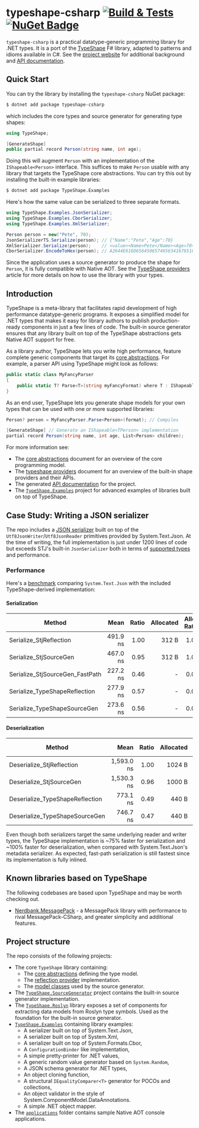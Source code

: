 # typeshape-csharp [![Build & Tests](https://github.com/eiriktsarpalis/typeshape-csharp/actions/workflows/build.yml/badge.svg)](https://github.com/eiriktsarpalis/typeshape-csharp/actions/workflows/build.yml) [![NuGet Badge](https://img.shields.io/nuget/dt/typeshape-csharp)](https://www.nuget.org/packages/typeshape-csharp/)

`typeshape-csharp` is a practical datatype-generic programming library for .NET types. It is a port of the [TypeShape](https://github.com/eiriktsarpalis/TypeShape) F# library, adapted to patterns and idioms available in C#. See the [project website](https://eiriktsarpalis.github.io/typeshape-csharp) for additional background and [API documentation](https://eiriktsarpalis.github.io/typeshape-csharp/api/TypeShape.html).

## Quick Start

You can try the library by installing the `typeshape-csharp` NuGet package:

```bash
$ dotnet add package typeshape-csharp
```

which includes the core types and source generator for generating type shapes:

```C#
using TypeShape;

[GenerateShape]
public partial record Person(string name, int age);
```

Doing this will augment `Person` with an implementation of the `IShapeable<Person>` interface. This suffices to make `Person` usable with any library that targets the TypeShape core abstractions. You can try this out by installing the built-in example libraries:

```bash
$ dotnet add package TypeShape.Examples
```

Here's how the same value can be serialized to three separate formats.

```csharp
using TypeShape.Examples.JsonSerializer;
using TypeShape.Examples.CborSerializer;
using TypeShape.Examples.XmlSerializer;

Person person = new("Pete", 70);
JsonSerializerTS.Serialize(person); // {"Name":"Pete","Age":70}
XmlSerializer.Serialize(person);    // <value><Name>Pete</Name><Age>70</Age></value>
CborSerializer.EncodeToHex(person); // A2644E616D656450657465634167651846
```

Since the application uses a source generator to produce the shape for `Person`, it is fully compatible with Native AOT. See the [TypeShape providers](https://eiriktsarpalis.github.io/typeshape-csharp/typeshape-providers.html) article for more details on how to use the library with your types.

## Introduction

TypeShape is a meta-library that facilitates rapid development of high performance datatype-generic programs. It exposes a simplified model for .NET types that makes it easy for library authors to publish production-ready components in just a few lines of code. The built-in source generator ensures that any library built on top of the TypeShape abstractions gets Native AOT support for free.

As a library author, TypeShape lets you write high performance, feature complete generic components that target its [core abstractions](https://eiriktsarpalis.github.io/typeshape-csharp/core-abstractions.html). For example, a parser API using TypeShape might look as follows:

```C#
public static class MyFancyParser
{
    public static T? Parse<T>(string myFancyFormat) where T : IShapeable<T>;
}
```

As an end user, TypeShape lets you generate shape models for your own types that can be used with one or more supported libraries:

```C#
Person? person = MyFancyParser.Parse<Person>(format); // Compiles

[GenerateShape] // Generate an IShapeable<TPerson> implementation
partial record Person(string name, int age, List<Person> children);
```

For more information see:

* The [core abstractions](https://eiriktsarpalis.github.io/typeshape-csharp/core-abstractions.html) document for an overview of the core programming model.
* The [typeshape providers](https://eiriktsarpalis.github.io/typeshape-csharp/typeshape-providers.html) document for an overview of the built-in shape providers and their APIs.
* The generated [API documentation](https://eiriktsarpalis.github.io/typeshape-csharp/api/TypeShape.html) for the project.
* The [`TypeShape.Examples`](https://github.com/eiriktsarpalis/typeshape-csharp/tree/main/src/TypeShape.Examples) project for advanced examples of libraries built on top of TypeShape.

## Case Study: Writing a JSON serializer

The repo includes a [JSON serializer](https://github.com/eiriktsarpalis/typeshape-csharp/tree/main/src/TypeShape.Examples/JsonSerializer) built on top of the `Utf8JsonWriter`/`Utf8JsonReader` primitives provided by System.Text.Json. At the time of writing, the full implementation is just under 1200 lines of code but exceeds STJ's built-in `JsonSerializer` both in terms of [supported types](https://github.com/eiriktsarpalis/typeshape-csharp/blob/main/tests/TypeShape.Tests/JsonTests.cs) and performance.

### Performance

Here's a [benchmark](https://github.com/eiriktsarpalis/typeshape-csharp/blob/main/tests/TypeShape.Benchmarks/JsonBenchmark.cs) comparing `System.Text.Json` with the included TypeShape-derived implementation:

#### Serialization

| Method                          | Mean     | Ratio | Allocated | Alloc Ratio |
|-------------------------------- |---------:|------:|----------:|------------:|
| Serialize_StjReflection         | 491.9 ns |  1.00 |     312 B |        1.00 |
| Serialize_StjSourceGen          | 467.0 ns |  0.95 |     312 B |        1.00 |
| Serialize_StjSourceGen_FastPath | 227.2 ns |  0.46 |         - |        0.00 |
| Serialize_TypeShapeReflection   | 277.9 ns |  0.57 |         - |        0.00 |
| Serialize_TypeShapeSourceGen    | 273.6 ns |  0.56 |         - |        0.00 |

#### Deserialization

| Method                          | Mean       | Ratio | Allocated | Alloc Ratio |
|-------------------------------- |-----------:|------:|----------:|------------:|
| Deserialize_StjReflection       | 1,593.0 ns |  1.00 |    1024 B |        1.00 |
| Deserialize_StjSourceGen        | 1,530.3 ns |  0.96 |    1000 B |        0.98 |
| Deserialize_TypeShapeReflection |   773.1 ns |  0.49 |     440 B |        0.43 |
| Deserialize_TypeShapeSourceGen  |   746.7 ns |  0.47 |     440 B |        0.43 |

Even though both serializers target the same underlying reader and writer types, the TypeShape implementation is ~75% faster for serialization and ~100% faster for deserialization, when compared with System.Text.Json's metadata serializer. As expected, fast-path serialization is still fastest since its implementation is fully inlined.

## Known libraries based on TypeShape

The following codebases are based upon TypeShape and may be worth checking out.

- [Nerdbank.MessagePack](https://github.com/AArnott/Nerdbank.MessagePack) - a MessagePack library with performance to rival MessagePack-CSharp, and greater simplicity and additional features.

## Project structure

The repo consists of the following projects:

* The core `TypeShape` library containing:
  * The [core abstractions](https://github.com/eiriktsarpalis/typeshape-csharp/tree/main/src/TypeShape/Abstractions) defining the type model.
  * The [reflection provider](https://github.com/eiriktsarpalis/typeshape-csharp/tree/main/src/TypeShape/ReflectionProvider) implementation.
  * The [model classes](https://github.com/eiriktsarpalis/typeshape-csharp/tree/main/src/TypeShape/SourceGenModel) used by the source generator.
* The [`TypeShape.SourceGenerator`](https://github.com/eiriktsarpalis/typeshape-csharp/tree/main/src/TypeShape.SourceGenerator) project contains the built-in source generator implementation.
* The [`TypeShape.Roslyn`](https://github.com/eiriktsarpalis/typeshape-csharp/tree/main/src/TypeShape.Roslyn) library exposes a set of components for extracting data models from Roslyn type symbols. Used as the foundation for the built-in source generator.
* [`TypeShape.Examples`](https://github.com/eiriktsarpalis/typeshape-csharp/tree/main/src/TypeShape.Examples) containing library examples:
  * A serializer built on top of System.Text.Json,
  * A serializer built on top of System.Xml,
  * A serializer built on top of System.Formats.Cbor,
  * A `ConfigurationBinder` like implementation,
  * A simple pretty-printer for .NET values,
  * A generic random value generator based on `System.Random`,
  * A JSON schema generator for .NET types,
  * An object cloning function,
  * A structural `IEqualityComparer<T>` generator for POCOs and collections,
  * An object validator in the style of System.ComponentModel.DataAnnotations.
  * A simple .NET object mapper.
* The [`applications`](https://github.com/eiriktsarpalis/typeshape-csharp/tree/main/applications) folder contains sample Native AOT console applications.
